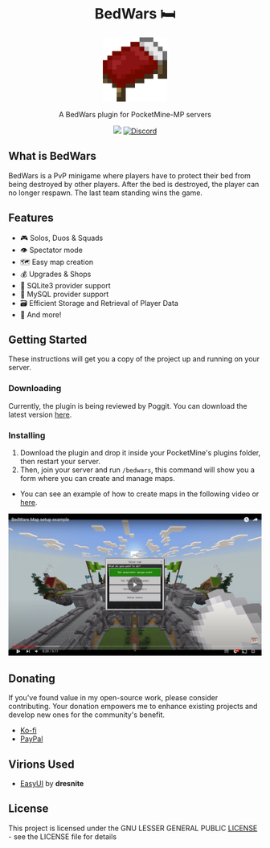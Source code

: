<div align="center">
  <h1> BedWars 🛏️ </h1>
	<img src="icon.png" loading="eager" width="128" height="128" alt="icon"/>
	<p>A BedWars plugin for PocketMine-MP servers</p>
</div>

<p align="center">
	<a href="https://poggit.pmmp.io/p/BedWars"><img src="https://poggit.pmmp.io/shield.state/BedWars"></a>
	<a href="https://discord.gg/RHw85ZfSsb"><img src="https://img.shields.io/discord/1104339932148924436?color=%2392e5fc&label=discord" alt="Discord" /></a>
</p>

## What is BedWars
BedWars is a PvP minigame where players have to protect their bed from being destroyed by other players. After the bed is destroyed, the player can no longer respawn. The last team standing wins the game.

## Features
- 🎮 Solos, Duos & Squads
- 👁️ Spectator mode
- 🗺️ Easy map creation
- 💰 Upgrades & Shops
- 📂 SQLite3 provider support
- 🐬 MySQL provider support
- 🗃️ Efficient Storage and Retrieval of Player Data
- 🌟 And more!

## Getting Started
These instructions will get you a copy of the project up and running on your server.

### Downloading
Currently, the plugin is being reviewed by Poggit. You can download the latest version [here](https://github.com/Sergittos/BedWars/releases/latest).

### Installing
1. Download the plugin and drop it inside your PocketMine's plugins folder, then restart your server.
2. Then, join your server and run ``/bedwars``, this command will show you a form where you can create and manage maps.

- You can see an example of how to create maps in the following video or [here](https://youtu.be/BdP5b9C4yqA).

[![Video](youtube.png)](https://youtu.be/BdP5b9C4yqA)

## Donating
If you've found value in my open-source work, please consider contributing. Your donation empowers me to enhance existing projects and develop new ones for the community's benefit.

- [Ko-fi](https://ko-fi.com/sergittos)
- [PayPal](https://paypal.me/sergittos)

## Virions Used
- [EasyUI](https://github.com/dresnite/easyui) by **dresnite**

## License
This project is licensed under the GNU LESSER GENERAL PUBLIC [LICENSE](LICENSE) - see the LICENSE file for details

